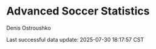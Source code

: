 # Advanced Soccer Statistics
Denis Ostroushko

<!-- gfm -->

Last successful data update: 2025-07-30 18:17:57 CST

